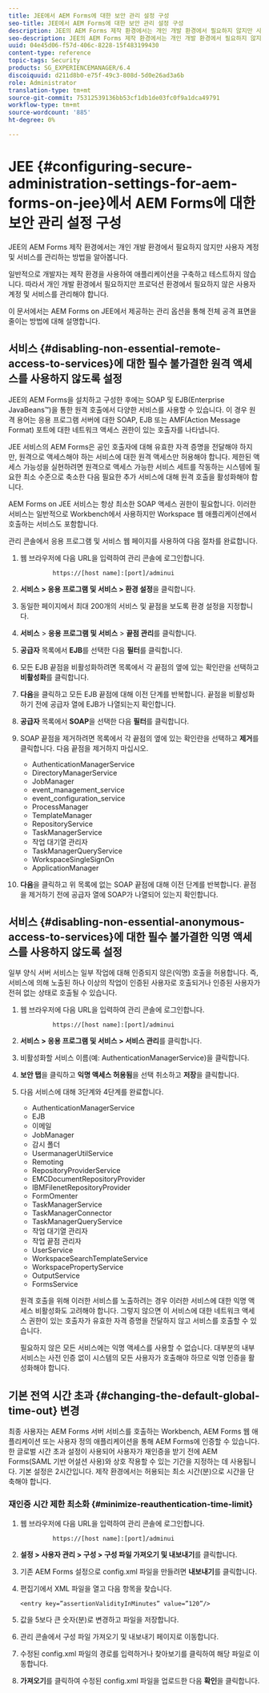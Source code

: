 ```yaml
---
title: JEE에서 AEM Forms에 대한 보안 관리 설정 구성
seo-title: JEE에서 AEM Forms에 대한 보안 관리 설정 구성
description: JEE의 AEM Forms 제작 환경에서는 개인 개발 환경에서 필요하지 않지만 사용자 계정 및 서비스를 관리하는 방법을 알아봅니다.
seo-description: JEE의 AEM Forms 제작 환경에서는 개인 개발 환경에서 필요하지 않지만 사용자 계정 및 서비스를 관리하는 방법을 알아봅니다.
uuid: 04e45d06-f57d-406c-8228-15f483199430
content-type: reference
topic-tags: Security
products: SG_EXPERIENCEMANAGER/6.4
discoiquuid: d211d8b0-e75f-49c3-808d-5d0e26ad3a6b
role: Administrator
translation-type: tm+mt
source-git-commit: 75312539136bb53cf1db1de03fc0f9a1dca49791
workflow-type: tm+mt
source-wordcount: '885'
ht-degree: 0%

---
```



# JEE {#configuring-secure-administration-settings-for-aem-forms-on-jee}에서 AEM Forms에 대한 보안 관리 설정 구성

JEE의 AEM Forms 제작 환경에서는 개인 개발 환경에서 필요하지 않지만 사용자 계정 및 서비스를 관리하는 방법을 알아봅니다.

일반적으로 개발자는 제작 환경을 사용하여 애플리케이션을 구축하고 테스트하지 않습니다. 따라서 개인 개발 환경에서 필요하지만 프로덕션 환경에서 필요하지 않은 사용자 계정 및 서비스를 관리해야 합니다.

이 문서에서는 AEM Forms on JEE에서 제공하는 관리 옵션을 통해 전체 공격 표면을 줄이는 방법에 대해 설명합니다.

## 서비스 {#disabling-non-essential-remote-access-to-services}에 대한 필수 불가결한 원격 액세스를 사용하지 않도록 설정

JEE의 AEM Forms을 설치하고 구성한 후에는 SOAP 및 EJB(Enterprise JavaBeans™)을 통한 원격 호출에서 다양한 서비스를 사용할 수 있습니다. 이 경우 원격 용어는 응용 프로그램 서버에 대한 SOAP, EJB 또는 AMF(Action Message Format) 포트에 대한 네트워크 액세스 권한이 있는 호출자를 나타냅니다.

JEE 서비스의 AEM Forms은 공인 호출자에 대해 유효한 자격 증명을 전달해야 하지만, 원격으로 액세스해야 하는 서비스에 대한 원격 액세스만 허용해야 합니다. 제한된 액세스 가능성을 실현하려면 원격으로 액세스 가능한 서비스 세트를 작동하는 시스템에 필요한 최소 수준으로 축소한 다음 필요한 추가 서비스에 대해 원격 호출을 활성화해야 합니다.

AEM Forms on JEE 서비스는 항상 최소한 SOAP 액세스 권한이 필요합니다. 이러한 서비스는 일반적으로 Workbench에서 사용하지만 Workspace 웹 애플리케이션에서 호출하는 서비스도 포함합니다.

관리 콘솔에서 응용 프로그램 및 서비스 웹 페이지를 사용하여 다음 절차를 완료합니다.

1. 웹 브라우저에 다음 URL을 입력하여 관리 콘솔에 로그인합니다.

   ```as3
            https://[host name]:[port]/adminui
   ```

1. **서비스 > 응용 프로그램 및 서비스 > 환경 설정**&#x200B;을 클릭합니다.
1. 동일한 페이지에서 최대 200개의 서비스 및 끝점을 보도록 환경 설정을 지정합니다.
1. **서비스** > **응용 프로그램 및 서비스** > **끝점 관리**&#x200B;를 클릭합니다.
1. **공급자** 목록에서 **EJB**&#x200B;를 선택한 다음 **필터**&#x200B;를 클릭합니다.
1. 모든 EJB 끝점을 비활성화하려면 목록에서 각 끝점의 옆에 있는 확인란을 선택하고 **비활성화**&#x200B;를 클릭합니다.
1. **다음**&#x200B;을 클릭하고 모든 EJB 끝점에 대해 이전 단계를 반복합니다. 끝점을 비활성화하기 전에 공급자 열에 EJB가 나열되는지 확인합니다.
1. **공급자** 목록에서 **SOAP**&#x200B;을 선택한 다음 **필터**&#x200B;를 클릭합니다.
1. SOAP 끝점을 제거하려면 목록에서 각 끝점의 옆에 있는 확인란을 선택하고 **제거**&#x200B;를 클릭합니다. 다음 끝점을 제거하지 마십시오.

   * AuthenticationManagerService
   * DirectoryManagerService
   * JobManager
   * event_management_service
   * event_configuration_service
   * ProcessManager
   * TemplateManager
   * RepositoryService
   * TaskManagerService
   * 작업 대기열 관리자
   * TaskManagerQueryService
   * WorkspaceSingleSignOn
   * ApplicationManager

1. **다음**&#x200B;을 클릭하고 위 목록에 없는 SOAP 끝점에 대해 이전 단계를 반복합니다. 끝점을 제거하기 전에 공급자 열에 SOAP가 나열되어 있는지 확인합니다.

## 서비스 {#disabling-non-essential-anonymous-access-to-services}에 대한 필수 불가결한 익명 액세스를 사용하지 않도록 설정

일부 양식 서버 서비스는 일부 작업에 대해 인증되지 않은(익명) 호출을 허용합니다. 즉, 서비스에 의해 노출된 하나 이상의 작업이 인증된 사용자로 호출되거나 인증된 사용자가 전혀 없는 상태로 호출될 수 있습니다.

1. 웹 브라우저에 다음 URL을 입력하여 관리 콘솔에 로그인합니다.

   ```as3
            https://[host name]:[port]/adminui
   ```

1. **서비스 > 응용 프로그램 및 서비스 > 서비스 관리**&#x200B;를 클릭합니다.
1. 비활성화할 서비스 이름(예: AuthenticationManagerService)을 클릭합니다.
1. **보안 탭**&#x200B;을 클릭하고 **익명 액세스 허용됨**&#x200B;을 선택 취소하고 **저장**&#x200B;을 클릭합니다.
1. 다음 서비스에 대해 3단계와 4단계를 완료합니다.

   * AuthenticationManagerService
   * EJB
   * 이메일
   * JobManager
   * 감시 폴더
   * UsermanagerUtilService
   * Remoting
   * RepositoryProviderService
   * EMCDocumentRepositoryProvider
   * IBMFilenetRepositoryProvider
   * FormOmenter
   * TaskManagerService
   * TaskManagerConnector
   * TaskManagerQueryService
   * 작업 대기열 관리자
   * 작업 끝점 관리자
   * UserService
   * WorkspaceSearchTemplateService
   * WorkspacePropertyService
   * OutputService
   * FormsService

   원격 호출을 위해 이러한 서비스를 노출하려는 경우 이러한 서비스에 대한 익명 액세스 비활성화도 고려해야 합니다. 그렇지 않으면 이 서비스에 대한 네트워크 액세스 권한이 있는 호출자가 유효한 자격 증명을 전달하지 않고 서비스를 호출할 수 있습니다.

   필요하지 않은 모든 서비스에는 익명 액세스를 사용할 수 없습니다. 대부분의 내부 서비스는 사전 인증 없이 시스템의 모든 사용자가 호출해야 하므로 익명 인증을 활성화해야 합니다.

## 기본 전역 시간 초과 {#changing-the-default-global-time-out} 변경

최종 사용자는 AEM Forms 서버 서비스를 호출하는 Workbench, AEM Forms 웹 애플리케이션 또는 사용자 정의 애플리케이션을 통해 AEM Forms에 인증할 수 있습니다. 한 글로벌 시간 초과 설정이 사용되어 사용자가 재인증을 받기 전에 AEM Forms(SAML 기반 어설션 사용)와 상호 작용할 수 있는 기간을 지정하는 데 사용됩니다. 기본 설정은 2시간입니다. 제작 환경에서는 허용되는 최소 시간(분)으로 시간을 단축해야 합니다.

### 재인증 시간 제한 최소화 {#minimize-reauthentication-time-limit}

1. 웹 브라우저에 다음 URL을 입력하여 관리 콘솔에 로그인합니다.

   ```as3
            https://[host name]:[port]/adminui
   ```

1. **설정 > 사용자 관리 > 구성 > 구성 파일 가져오기 및 내보내기**&#x200B;를 클릭합니다.
1. 기존 AEM Forms 설정으로 config.xml 파일을 만들려면 **내보내기**&#x200B;를 클릭합니다.
1. 편집기에서 XML 파일을 열고 다음 항목을 찾습니다.

   `<entry key=”assertionValidityInMinutes” value=”120”/>`

1. 값을 5보다 큰 숫자(분)로 변경하고 파일을 저장합니다.
1. 관리 콘솔에서 구성 파일 가져오기 및 내보내기 페이지로 이동합니다.
1. 수정된 config.xml 파일의 경로를 입력하거나 찾아보기를 클릭하여 해당 파일로 이동합니다.
1. **가져오기**&#x200B;를 클릭하여 수정된 config.xml 파일을 업로드한 다음 **확인**&#x200B;을 클릭합니다.


